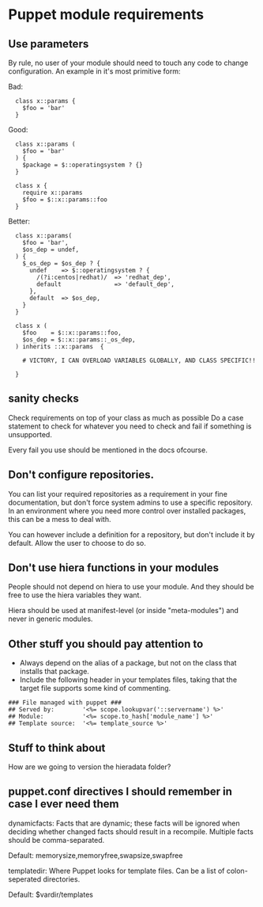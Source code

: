 # Puppet module requirements

## Use parameters

By rule, no user of your module should need to touch any code to change
configuration. An example in it's most primitive form:

Bad:

```puppet
  class x::params {
    $foo = 'bar'
  }
```

Good:

```puppet
  class x::params (
    $foo = 'bar'
  ) {
    $package = $::operatingsystem ? {}
  }

  class x {
    require x::params
    $foo = $::x::params::foo
  }

```

Better:

```puppet
  class x::params(
    $foo = 'bar',
    $os_dep = undef,
  ) {
    $_os_dep = $os_dep ? {
      undef    => $::operatingsystem ? {
        /(?i:centos|redhat)/  => 'redhat_dep',
        default               => 'default_dep',
      },
      default  => $os_dep,
    }
  }

  class x (
    $foo    = $::x::params::foo,
    $os_dep = $::x::params::_os_dep,
  ) inherits ::x::params  {

    # VICTORY, I CAN OVERLOAD VARIABLES GLOBALLY, AND CLASS SPECIFIC!!

  }

```
## sanity checks

Check requirements on top of your class as much as possible
Do a case statement to check for whatever you need to check and fail
if something is unsupported.

Every fail you use should be mentioned in the docs ofcourse.


## Don't configure repositories.

You can list your required repositories as a requirement in your fine
documentation, but don't force system admins to use a specific repository.
In an environment where you need more control over installed packages, this
can be a mess to deal with.

You can however include a definition for a repository, but don't include it
by default. Allow the user to choose to do so.

## Don't use hiera functions in your modules

People should not depend on hiera to use your module. And they should be free to use the hiera variables they want.

Hiera should be used at manifest-level (or inside "meta-modules") and never in generic modules.

## Other stuff you should pay attention to

* Always depend on the alias of a package, but not on the class that installs that package.
* Include the following header in your templates files, taking that the target file supports some kind of commenting.

```erb
### File managed with puppet ###
## Served by:        '<%= scope.lookupvar('::servername') %>'
## Module:           '<%= scope.to_hash['module_name'] %>'
## Template source:  '<%= template_source %>'
```

## Stuff to think about

How are we going to version the hieradata folder?


## puppet.conf directives I should remember in case I ever need them

dynamicfacts:
  Facts that are dynamic; these  facts  will  be  ignored  when  deciding
  whether  changed  facts  should  result  in a recompile. Multiple facts
  should be comma-separated.

  Default: memorysize,memoryfree,swapsize,swapfree



templatedir:
  Where Puppet looks for template files. Can be a list of colon-seperated
  directories.

  Default: $vardir/templates


